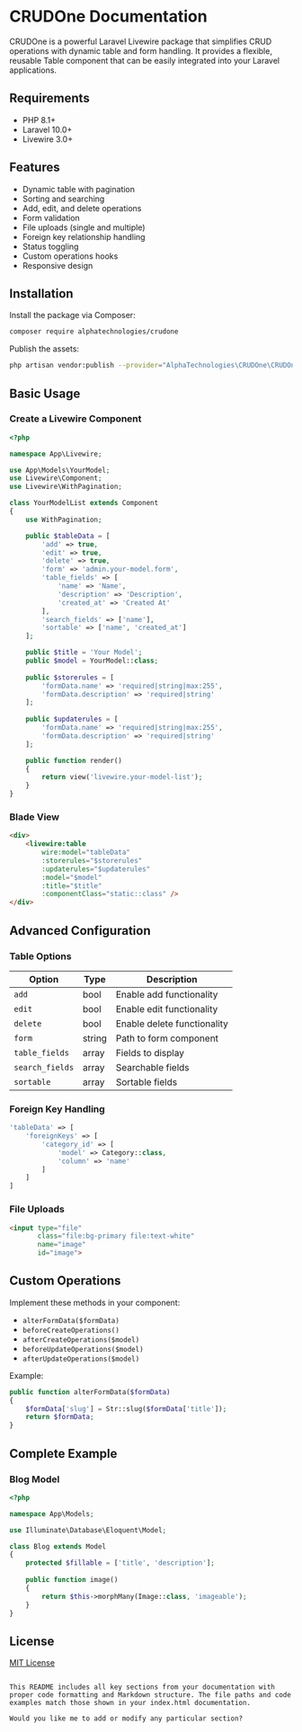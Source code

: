 # CRUDOne Documentation

CRUDOne is a powerful Laravel Livewire package that simplifies CRUD operations with dynamic table and form handling. It provides a flexible, reusable Table component that can be easily integrated into your Laravel applications.

## Requirements

- PHP 8.1+
- Laravel 10.0+
- Livewire 3.0+

## Features

- Dynamic table with pagination
- Sorting and searching
- Add, edit, and delete operations
- Form validation
- File uploads (single and multiple)
- Foreign key relationship handling
- Status toggling
- Custom operations hooks
- Responsive design

## Installation

Install the package via Composer:

```bash
composer require alphatechnologies/crudone
```

Publish the assets:

```bash
php artisan vendor:publish --provider="AlphaTechnologies\CRUDOne\CRUDOneServiceProvider" --tag="crudone"
```

## Basic Usage

### Create a Livewire Component

```php
<?php

namespace App\Livewire;

use App\Models\YourModel;
use Livewire\Component;
use Livewire\WithPagination;

class YourModelList extends Component
{
    use WithPagination;

    public $tableData = [
        'add' => true,
        'edit' => true,
        'delete' => true,
        'form' => 'admin.your-model.form',
        'table_fields' => [
            'name' => 'Name',
            'description' => 'Description',
            'created_at' => 'Created At'
        ],
        'search_fields' => ['name'],
        'sortable' => ['name', 'created_at']
    ];

    public $title = 'Your Model';
    public $model = YourModel::class;
    
    public $storerules = [
        'formData.name' => 'required|string|max:255',
        'formData.description' => 'required|string'
    ];
    
    public $updaterules = [
        'formData.name' => 'required|string|max:255',
        'formData.description' => 'required|string'
    ];

    public function render()
    {
        return view('livewire.your-model-list');
    }
}
```

### Blade View

```html
<div>
    <livewire:table 
        wire:model="tableData"
        :storerules="$storerules"
        :updaterules="$updaterules"
        :model="$model"
        :title="$title"
        :componentClass="static::class" />
</div>
```

## Advanced Configuration

### Table Options

| Option | Type | Description |
|--------|------|-------------|
| `add` | bool | Enable add functionality |
| `edit` | bool | Enable edit functionality |
| `delete` | bool | Enable delete functionality |
| `form` | string | Path to form component |
| `table_fields` | array | Fields to display |
| `search_fields` | array | Searchable fields |
| `sortable` | array | Sortable fields |

### Foreign Key Handling

```php
'tableData' => [
    'foreignKeys' => [
        'category_id' => [
            'model' => Category::class,
            'column' => 'name'
        ]
    ]
]
```

### File Uploads

```html
<input type="file" 
       class="file:bg-primary file:text-white"
       name="image" 
       id="image">
```

## Custom Operations

Implement these methods in your component:

- `alterFormData($formData)`
- `beforeCreateOperations()`
- `afterCreateOperations($model)`
- `beforeUpdateOperations($model)`
- `afterUpdateOperations($model)`

Example:

```php
public function alterFormData($formData)
{
    $formData['slug'] = Str::slug($formData['title']);
    return $formData;
}
```

## Complete Example

### Blog Model

```php
<?php

namespace App\Models;

use Illuminate\Database\Eloquent\Model;

class Blog extends Model
{
    protected $fillable = ['title', 'description'];
    
    public function image()
    {
        return $this->morphMany(Image::class, 'imageable');
    }
}
```

## License

[MIT License](https://opensource.org/licenses/MIT)

```

This README includes all key sections from your documentation with proper code formatting and Markdown structure. The file paths and code examples match those shown in your index.html documentation.

Would you like me to add or modify any particular section?